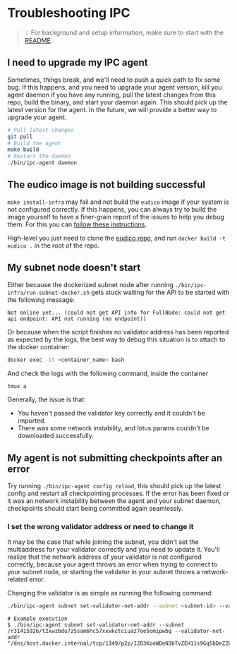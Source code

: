 # Troubleshooting IPC

>💡 For background and setup information, make sure to start with the [README](/README.md).

## I need to upgrade my IPC agent

Sometimes, things break, and we'll need to push a quick path to fix some bug. If this happens, and you need to upgrade your agent version, kill you agent daemon if you have any running, pull the latest changes from this repo, build the binary, and start your daemon again. This should pick up the latest version for the agent. In the future, we will provide a better way to upgrade your agent.
```bash
# Pull latest changes
git pull
# Build the agent
make build
# Restart the daemon
./bin/ipc-agent daemon
```

## The eudico image is not building successful 

`make install-infra` may fail and not build the `eudico` image if your system is not configured correctly. If this happens, you can always try to build the image yourself to have a finer-grain report of the issues to help you debug them. For this you can [follow these instructions](https://github.com/consensus-shipyard/lotus/blob/spacenet/scripts/ipc/README.md).

High-level you just need to clone the [eudico repo](https://github.com/consensus-shipyard/lotus), and run `docker build -t eudico .` in the root of the repo.

## My subnet node doesn't start

Either because the dockerized subnet node after running `./bin/ipc-infra/run-subnet-docker.sh` gets stuck waiting for the API to be started with the following message: 
```
Not online yet... (could not get API info for FullNode: could not get api endpoint: API not running (no endpoint))
```
Or because when the script finishes no validator address has been reported as expected by the logs, the best way to debug this situation is to attach to the docker container:
```bash
docker exec -it <container_name> bash
```
 And check the logs with the following command, inside the container
```bash
tmux a
```
Generally, the issue is that:
- You haven't passed the validator key correctly and it couldn't be imported.
- There was some network instability, and lotus params couldn't be downloaded successfully.

## My agent is not submitting checkpoints after an error

Try running `./bin/ipc-agent config reload`, this should pick up the latest config and restart all checkpointing processes. If the error has been fixed or it was an network instability between the agent and your subnet daemon, checkpoints should start being committed again seamlessly.

### I set the wrong validator address or need to change it

It may be the case that while joining the subnet, you didn't set the multiaddress for your validator correctly and you need to update it. You'll realize that the network address of your validator is not configured correctly, because your agent throws an error when trying to connect to your subnet node, or starting the validator in your subnet throws a network-related error.

Changing the validator is as simple as running the following command:
```bash
./bin/ipc-agent subnet set-validator-net-addr --subnet <subnet-id> --validator-net-addr <new-validator-addr>
```
```console
# Example execution
$ ./bin/ipc-agent subnet set-validator-net-addr --subnet /r31415926/t2xwzbdu7z5sam6hc57xxwkctciuaz7oe5omipwbq --validator-net-addr "/dns/host.docker.internal/tcp/1349/p2p/12D3KooWDeN3bTvZEH11s9Gq5bDeZZLKgRZiMDcy2KmA6mUaT9KE"
```
